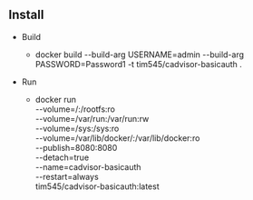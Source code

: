 ## Install

+ Build
  * docker build --build-arg USERNAME=admin --build-arg PASSWORD=Password1 -t tim545/cadvisor-basicauth .

+ Run
  * docker run \
   --volume=/:/rootfs:ro \
   --volume=/var/run:/var/run:rw \
   --volume=/sys:/sys:ro \
   --volume=/var/lib/docker/:/var/lib/docker:ro \
   --publish=8080:8080 \
   --detach=true \
   --name=cadvisor-basicauth \
   --restart=always \
  tim545/cadvisor-basicauth:latest
